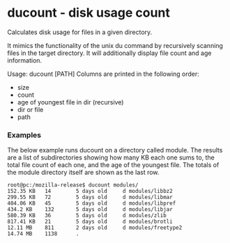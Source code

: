 # ducount - disk usage count
Calculates disk usage for files in a given directory.

It mimics the functionality of the unix du command by recursively scanning files in
the target directory. It will additionally display file count and age information.

Usage: ducount [PATH]
Columns are printed in the following order:
- size
- count
- age of youngest file in dir (recursive)
- dir or file
- path

### Examples
The below example runs ducount on a directory called module. The results are a list of subdirectories showing how many KB each one sums to, the total file count of each one, and the age of the youngest file. The totals of the module directory itself are shown as the last row.
```
root@pc:/mozilla-release$ ducount modules/
152.35 KB   14        5 days old     d modules/libbz2
299.55 KB   72        5 days old     d modules/libmar
404.06 KB   45        5 days old     d modules/libpref
434.2 KB    132       5 days old     d modules/libjar
580.39 KB   36        5 days old     d modules/zlib
817.41 KB   21        5 days old     d modules/brotli
12.11 MB    811       2 days old     d modules/freetype2
14.74 MB    1138      .
```
